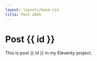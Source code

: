 ```yaml
---
layout: layouts/base.njk
title: Post 2845
---
```


# Post {{ id }}

This is post {{ id }} in my Eleventy project.
